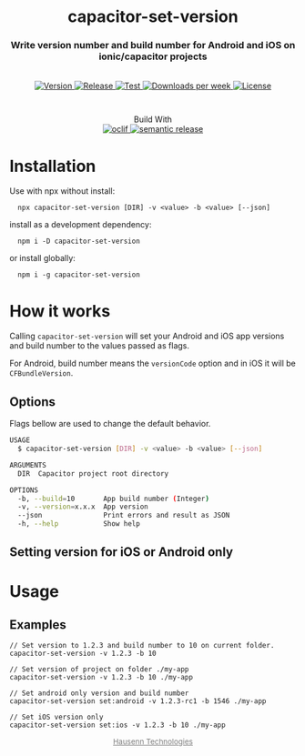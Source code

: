 <h1 align="center" style="border-bottom: none;">capacitor-set-version</h1>
<h3 align="center">Write version number and build number for Android and iOS on ionic/capacitor projects</h3>
<br />
<div align="center" style="margin-bottom: 3em">
  <a href="https://npmjs.org/package/capacitor-set-version">
    <img alt="Version" src="https://img.shields.io/npm/v/capacitor-set-version.svg">
  </a>
  <a href="https://github.com/HausennTechnologies/capacitor-set-version/actions/workflows/release.yml">
    <img alt="Release" src="https://github.com/HausennTechnologies/capacitor-set-version/actions/workflows/release.yml/badge.svg?branch=master">
  </a>
    <a href="https://github.com/HausennTechnologies/capacitor-set-version/actions/workflows/test.yml">
    <img alt="Test" src="https://github.com/HausennTechnologies/capacitor-set-version/actions/workflows/test.yml/badge.svg?branch=master">
  </a>
  <a href="https://npmjs.org/package/capacitor-set-version">
    <img alt="Downloads per week" src="https://img.shields.io/npm/dw/capacitor-set-version.svg">
  </a>
    <a href="https://github.com/HausennTechnologies/capacitor-set-version/blob/master/package.json">
    <img alt="License" src="https://img.shields.io/npm/l/capacitor-set-version.svg">
  </a>
</div>

<p align="center">
Build With
<br />
<a href="https://oclif.io">
    <img alt="oclif" src="https://img.shields.io/badge/cli-oclif-brightgreen.svg">
  </a>
  <a href="https://github.com/semantic-release/semantic-release">
    <img alt="semantic release" src="https://img.shields.io/badge/%20%20%F0%9F%93%A6%F0%9F%9A%80-semantic--release-e10079.svg">
  </a>
</p>

# Installation

Use with npx without install:

```sh-session
  npx capacitor-set-version [DIR] -v <value> -b <value> [--json]
```

install as a development dependency:

```sh-session
  npm i -D capacitor-set-version
```

or install globally:

```sh-session
  npm i -g capacitor-set-version
```

# How it works

Calling `capacitor-set-version` will set your Android and iOS app versions and build number to the values passed as flags.

For Android, build number means the `versionCode` option and in iOS it will be `CFBundleVersion`.

## Options

Flags bellow are used to change the default behavior.

```bash
USAGE
  $ capacitor-set-version [DIR] -v <value> -b <value> [--json]

ARGUMENTS
  DIR  Capacitor project root directory

OPTIONS
  -b, --build=10       App build number (Integer)
  -v, --version=x.x.x  App version
  --json               Print errors and result as JSON
  -h, --help           Show help
```

## Setting version for iOS or Android only

# Usage

## Examples

```sh-session
// Set version to 1.2.3 and build number to 10 on current folder.
capacitor-set-version -v 1.2.3 -b 10

// Set version of project on folder ./my-app
capacitor-set-version -v 1.2.3 -b 10 ./my-app

// Set android only version and build number
capacitor-set-version set:android -v 1.2.3-rc1 -b 1546 ./my-app

// Set iOS version only
capacitor-set-version set:ios -v 1.2.3 -b 10 ./my-app

```

<p align="center">
  <a style="color: #7c7c7c; font-size: small; margin-top: 2em" href="https://www.hausenn.com.br">
  Hausenn Technologies
  </a>
</p>
